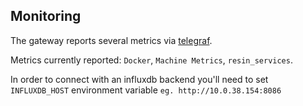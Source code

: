 ## Monitoring

The gateway reports several metrics via [telegraf](https://github.com/influxdata/telegraf).

Metrics currently reported:
`Docker`, `Machine Metrics`, `resin_services`.

In order to connect with an influxdb backend you'll need to set `INFLUXDB_HOST` environment variable `eg. http://10.0.38.154:8086`
